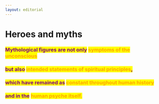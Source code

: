 ```yaml
---
layout: editorial
---
```


# Heroes and myths



### <mark style="color:purple;">Mythological figures are not only</mark> <mark style="color:orange;">symptoms of the unconscious</mark>&#x20;

### <mark style="color:purple;">but also</mark> <mark style="color:orange;">intended statements of spiritual principles</mark><mark style="color:purple;">,</mark>&#x20;

### <mark style="color:purple;">which have remained as</mark> <mark style="color:orange;">constant throughout human history</mark>&#x20;

### <mark style="color:purple;">and in the</mark> <mark style="color:orange;">human psyche itself.</mark>

<mark style="color:purple;"></mark>


